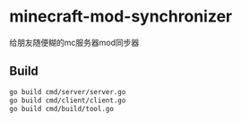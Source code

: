 # minecraft-mod-synchronizer
给朋友随便糊的mc服务器mod同步器

## Build
```bash
go build cmd/server/server.go
go build cmd/client/client.go
go build cmd/build/tool.go


```

